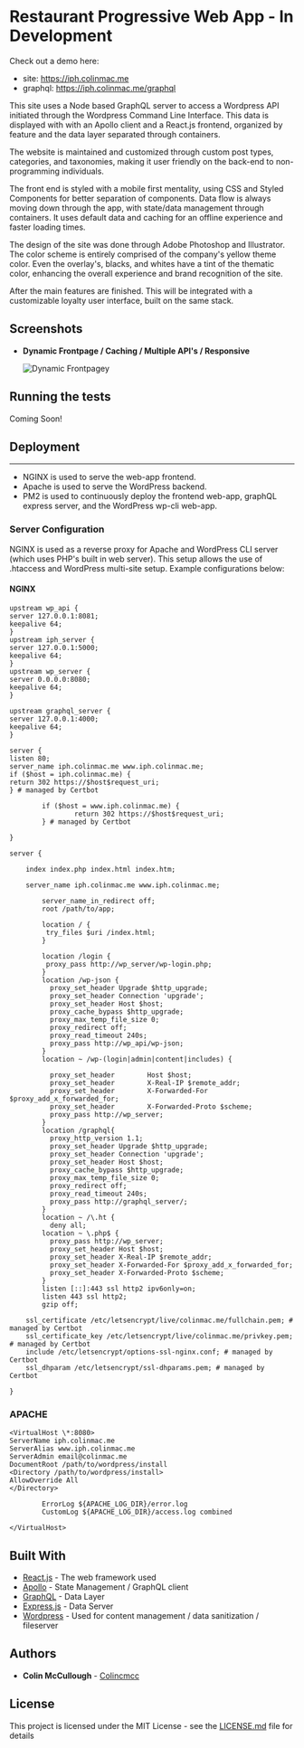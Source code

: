 # Restaurant Progressive Web App - In Development

Check out a demo here:

- site: https://iph.colinmac.me
- graphql: https://iph.colinmac.me/graphql

This site uses a Node based GraphQL server to access a Wordpress API initiated through the Wordpress Command Line Interface. This data is displayed with with an Apollo client and a React.js frontend, organized by feature and the data layer separated through containers.

The website is maintained and customized through custom post types, categories, and taxonomies, making it user friendly on the back-end to non-programming individuals.

The front end is styled with a mobile first mentality, using CSS and Styled Components for better separation of components. Data flow is always moving down through the app, with state/data management through containers. It uses default data and caching for an offline experience and faster loading times.

The design of the site was done through Adobe Photoshop and Illustrator. The color scheme is entirely comprised of the company's yellow theme color. Even the overlay's, blacks, and whites have a tint of the thematic color, enhancing the overall experience and brand recognition of the site.

After the main features are finished. This will be integrated with a customizable loyalty user interface, built on the same stack.

## Screenshots

- **Dynamic Frontpage / Caching / Multiple API's / Responsive**

  ![Dynamic Frontpagey](https://i.imgur.com/gTSgdlz.gif)

## Running the tests

Coming Soon!

## Deployment

---

- NGINX is used to serve the web-app frontend.
- Apache is used to serve the WordPress backend.
- PM2 is used to continuously deploy the frontend web-app, graphQL express server, and the WordPress wp-cli web-app.

### Server Configuration

NGINX is used as a reverse proxy for Apache and WordPress CLI server (which uses PHP's built in web server). This setup allows the use of .htaccess and WordPress multi-site setup. Example configurations below:

#### NGINX

```
upstream wp_api {
server 127.0.0.1:8081;
keepalive 64;
}
upstream iph_server {
server 127.0.0.1:5000;
keepalive 64;
}
upstream wp_server {
server 0.0.0.0:8080;
keepalive 64;
}

upstream graphql_server {
server 127.0.0.1:4000;
keepalive 64;
}

server {
listen 80;
server_name iph.colinmac.me www.iph.colinmac.me;
if ($host = iph.colinmac.me) {
return 302 https://$host$request_uri;
} # managed by Certbot

        if ($host = www.iph.colinmac.me) {
                return 302 https://$host$request_uri;
        } # managed by Certbot

}

server {

    index index.php index.html index.htm;

    server_name iph.colinmac.me www.iph.colinmac.me;

        server_name_in_redirect off;
        root /path/to/app;

        location / {
         try_files $uri /index.html;
        }

        location /login {
         proxy_pass http://wp_server/wp-login.php;
        }
        location /wp-json {
          proxy_set_header Upgrade $http_upgrade;
          proxy_set_header Connection 'upgrade';
          proxy_set_header Host $host;
          proxy_cache_bypass $http_upgrade;
          proxy_max_temp_file_size 0;
          proxy_redirect off;
          proxy_read_timeout 240s;
          proxy_pass http://wp_api/wp-json;
        }
        location ~ /wp-(login|admin|content|includes) {

          proxy_set_header        Host $host;
          proxy_set_header        X-Real-IP $remote_addr;
          proxy_set_header        X-Forwarded-For $proxy_add_x_forwarded_for;
          proxy_set_header        X-Forwarded-Proto $scheme;
          proxy_pass http://wp_server;
        }
        location /graphql{
          proxy_http_version 1.1;
          proxy_set_header Upgrade $http_upgrade;
          proxy_set_header Connection 'upgrade';
          proxy_set_header Host $host;
          proxy_cache_bypass $http_upgrade;
          proxy_max_temp_file_size 0;
          proxy_redirect off;
          proxy_read_timeout 240s;
          proxy_pass http://graphql_server/;
        }
        location ~ /\.ht {
          deny all;
        location ~ \.php$ {
          proxy_pass http://wp_server;
          proxy_set_header Host $host;
          proxy_set_header X-Real-IP $remote_addr;
          proxy_set_header X-Forwarded-For $proxy_add_x_forwarded_for;
          proxy_set_header X-Forwarded-Proto $scheme;
        }
        listen [::]:443 ssl http2 ipv6only=on;
        listen 443 ssl http2;
        gzip off;

    ssl_certificate /etc/letsencrypt/live/colinmac.me/fullchain.pem; # managed by Certbot
    ssl_certificate_key /etc/letsencrypt/live/colinmac.me/privkey.pem; # managed by Certbot
    include /etc/letsencrypt/options-ssl-nginx.conf; # managed by Certbot
    ssl_dhparam /etc/letsencrypt/ssl-dhparams.pem; # managed by Certbot

}

```

### APACHE

```
<VirtualHost \*:8080>
ServerName iph.colinmac.me
ServerAlias www.iph.colinmac.me
ServerAdmin email@colinmac.me
DocumentRoot /path/to/wordpress/install
<Directory /path/to/wordpress/install>
AllowOverride All
</Directory>

        ErrorLog ${APACHE_LOG_DIR}/error.log
        CustomLog ${APACHE_LOG_DIR}/access.log combined

</VirtualHost>
```
## Built With

- [React.js](https://reactjs.org/) - The web framework used
- [Apollo](https://www.apollographql.com/) - State Management / GraphQL client
- [GraphQL](https://graphql.org/) - Data Layer
- [Express.js](https://expressjs.com/) - Data Server
- [Wordpress](https://wordpress.org/) - Used for content management / data sanitization / fileserver

## Authors

- **Colin McCullough** - [Colincmcc](https://github.com/colincmcc)

## License

This project is licensed under the MIT License - see the [LICENSE.md](LICENSE.md) file for details
